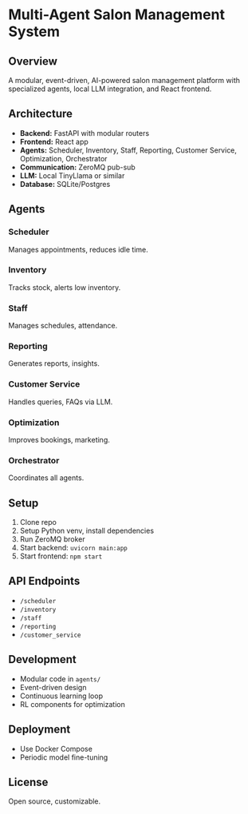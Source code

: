 # Multi-Agent Salon Management System

## Overview
A modular, event-driven, AI-powered salon management platform with specialized agents, local LLM integration, and React frontend.

## Architecture
- **Backend:** FastAPI with modular routers
- **Frontend:** React app
- **Agents:** Scheduler, Inventory, Staff, Reporting, Customer Service, Optimization, Orchestrator
- **Communication:** ZeroMQ pub-sub
- **LLM:** Local TinyLlama or similar
- **Database:** SQLite/Postgres

## Agents
### Scheduler
Manages appointments, reduces idle time.

### Inventory
Tracks stock, alerts low inventory.

### Staff
Manages schedules, attendance.

### Reporting
Generates reports, insights.

### Customer Service
Handles queries, FAQs via LLM.

### Optimization
Improves bookings, marketing.

### Orchestrator
Coordinates all agents.

## Setup
1. Clone repo
2. Setup Python venv, install dependencies
3. Run ZeroMQ broker
4. Start backend: `uvicorn main:app`
5. Start frontend: `npm start`

## API Endpoints
- `/scheduler`
- `/inventory`
- `/staff`
- `/reporting`
- `/customer_service`

## Development
- Modular code in `agents/`
- Event-driven design
- Continuous learning loop
- RL components for optimization

## Deployment
- Use Docker Compose
- Periodic model fine-tuning

## License
Open source, customizable.

